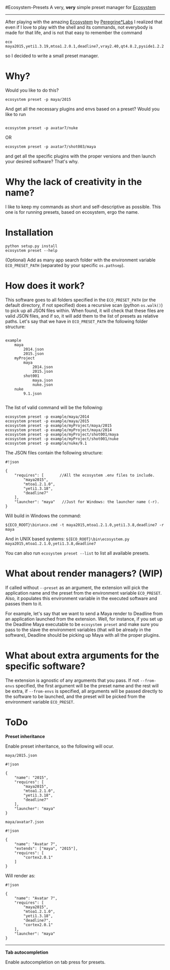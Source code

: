 #Ecosystem-Presets
A very, **very** simple preset manager for  [Ecosystem](https://github.com/PeregrineLabs/Ecosystem)
- - -


After playing with the amazing [Ecosystem](https://github.com/PeregrineLabs/Ecosystem) by [Peregrine*Labs](http://peregrinelabs.com/open-source/) I realized that even if I love to play with the shell and its commands, not everybody is made for that life, and is not that easy to remember the command

```
eco maya2015,yeti1.3.19,mtoa1.2.0.1,deadline7,vray2.40,qt4.8.2,pyside1.2.2
```

 so I decided to write a small preset manager.

Why?
====
Would you like to do this?


```
ecosystem preset -p maya/2015
```
And get all the necessary plugins and envs based on a preset? Would you like to run
```

ecosystem preset -p avatar7/nuke
```
OR
```
ecosystem preset -p avatar7/shot003/maya
```
and get all the specific plugins with the proper versions and then launch your desired software? That's why.

Why the lack of creativity in the name?
==============================

I like to keep my commands as short and self-descriptive as possible. This one is for running presets, based on ecosystem, ergo the name.

Installation
=========
```
python setup.py install
ecosystem preset --help
```


(Optional) Add as many app search folder with the environment variable ``ECO_PRESET_PATH`` (separated by your specific ``os.pathsep``).

How does it work?
==============

This software goes to all folders specified in the ``ECO_PRESET_PATH`` (or the default directory, if not specified) does a recursive scan (python ``os.walk()``) to pick up all JSON files within. When found, it will check that these files are valid JSON files, and if so, it will add them to the list of presets as relative paths. Let's say that we have in ``ECO_PRESET_PATH`` the following folder structure:

```

example
    maya
        2014.json
        2015.json
    myProject
        maya
            2014.json
            2015.json
        shot001
            maya.json
            nuke.json
    nuke
        9.1.json


```

The list of valid command will be the following:

```
ecosystem preset -p example/maya/2014
ecosystem preset -p example/maya/2015
ecosystem preset -p example/myProject/maya/2015
ecosystem preset -p example/myProject/maya/2014
ecosystem preset -p example/myProject/shot001/maya
ecosystem preset -p example/myProject/shot001/nuke
ecosystem preset -p example/nuke/9.1

```

The JSON files contain the following structure:
```
#!json

{
    "requires": [       //All the ecosystem .env files to include.
        "maya2015",
        "mtoa1.2.1.0",
        "yeti1.3.18",
        "deadline7"
    ],
    "launcher": "maya"   //Just for Windows: the launcher name (-r).
}

```
Will build in Windows the command:

``${ECO_ROOT}\bin\eco.cmd -t maya2015,mtoa1.2.1.0,yeti1.3.8,deadline7 -r maya``

And in UNIX based systems:
``${ECO_ROOT}\bin\ecosystem.py maya2015,mtoa1.2.1.0,yeti1.3.8,deadline7 ``


You can also run ``ecosystem preset --list`` to list all available presets.

What about render managers? (WIP)
=============================

If called without ``--preset`` as an argument, the extension will pick the application name and the preset from the environment variable ``ECO_PRESET``. Also, it populates this environment variable in the executed software and passes them to it.

For example, let's say that we want to send a Maya render to Deadline from an application launched from the extension. Well, for instance, if you set up the Deadline Maya executable to be ``ecosystem preset`` and make sure you pass to the slave the environment variables (that will be already in the software), Deadline should be picking up Maya with all the proper plugins.

What about extra arguments for the specific software?
=====================================================

The extension is agnostic of any arguments that you pass. If not ``--from-envs`` specified, the first argument will be the preset name and the rest will be extra, if ``--from-envs`` is specified, all arguments will be passed directly to the software to be launched, and the preset will be picked from the environment variable ``ECO_PRESET``.


ToDo
====

**Preset inheritance**

Enable preset inheritance, so the following will ocur.

``maya/2015.json``
```
#!json

{
    "name": "2015",
    "requires": [
        "maya2015",
        "mtoa1.2.1.0",
        "yeti1.3.18",
        "deadline7"
    ],
    "launcher": "maya"
}

```
``maya/avatar7.json``
```
#!json

{
    "name": "Avatar 7",
    "extends": ["maya", "2015"],
    "requires": [
        "cortex2.0.1"
    ]
}

```

Will render as:
```
#!json

{
    "name": "Avatar 7",
    "requires": [
        "maya2015",
        "mtoa1.2.1.0",
        "yeti1.3.18",
        "deadline7",
        "cortex2.0.1"
    ],
    "launcher": "maya"
}

```

- - -
**Tab autocompletion**

Enable autocompletion on tab press for presets.